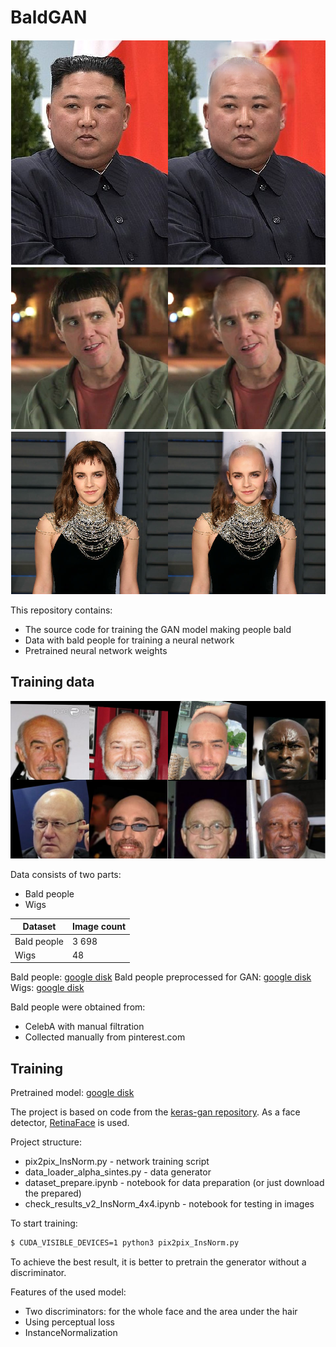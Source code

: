 # BaldGAN

![example 1](./images/1.png)
![example 2](./images/2.png)
![example 3](./images/3.png)

This repository contains:
  - The source code for training the GAN model making people bald
  - Data with bald people for training a neural network
  - Pretrained neural network weights

## Training data

![dataset example](./images/dataset.png)

Data consists of two parts:
  - Bald people
  - Wigs

| Dataset | Image count |
| ------ | ------ |
| Bald people | 3 698 |
| Wigs | 48 |

Bald people: [google disk](https://drive.google.com/file/d/1cPddWYSRMR0rxIzYc73tkbc73typTchJ/view?usp=sharing)
Bald people preprocessed for GAN:  [google disk](https://drive.google.com/file/d/1O_hP_-ZoVFmVi7D7dy1uyP1p4s_gNwQm/view?usp=sharing)
Wigs: [google disk](https://drive.google.com/file/d/1tCXb37m4rMnFl2HRAbi1aFQ85FOqpsZS/view?usp=sharing)

Bald people were obtained from: 
  - CelebA with manual filtration
  - Collected manually from pinterest.com

## Training

Pretrained model: [google disk]( https://drive.google.com/file/d/1Fh_H2CayIGhPmq0Q7SH4v03smKrnOrgY/view?usp=sharing)

The project is based on code from the [keras-gan repository](https://github.com/eriklindernoren/Keras-GAN).
As a face detector, [RetinaFace](https://github.com/deepinsight/insightface/tree/master/RetinaFace) is used.

Project structure:
  - pix2pix_InsNorm.py - network training script
  - data_loader_alpha_sintes.py - data generator
  - dataset_prepare.ipynb - notebook for data preparation (or just download the prepared)
  - check_results_v2_InsNorm_4x4.ipynb - notebook for testing in images

To start training:
```sh
$ CUDA_VISIBLE_DEVICES=1 python3 pix2pix_InsNorm.py
```

To achieve the best result, it is better to pretrain the generator without a discriminator.

Features of the used model:
  - Two discriminators: for the whole face and the area under the hair
  - Using perceptual loss
  - InstanceNormalization
